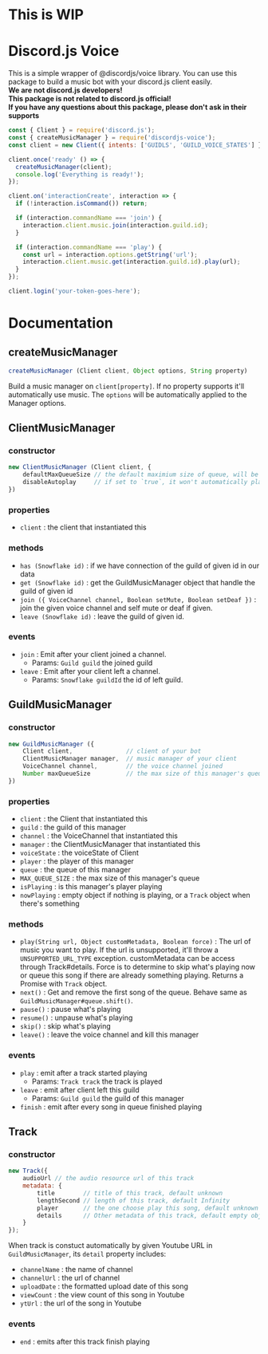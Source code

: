 # This is WIP
# Discord.js Voice
This is a simple wrapper of @discordjs/voice library. You can use this package to build a music bot with your discord.js client easily.   
**We are not discord.js developers!**   
**This package is not related to discord.js official!**   
**If you have any questions about this package, please don't ask in their supports**
```js
const { Client } = require('discord.js');
const { createMusicManager } = require('discordjs-voice');
const client = new Client({ intents: ['GUIDLS', 'GUILD_VOICE_STATES'] });

client.once('ready' () => {
  createMusicManager(client);
  console.log('Everything is ready!');
});

client.on('interactionCreate', interaction => {
  if (!interaction.isCommand()) return;

  if (interaction.commandName === 'join') {
    interaction.client.music.join(interaction.guild.id);
  }

  if (interaction.commandName === 'play') {
    const url = interaction.options.getString('url');
    interaction.client.music.get(interaction.guild.id).play(url);
  }
});

client.login('your-token-goes-here');
```

# Documentation
## createMusicManager
```js
createMusicManager (Client client, Object options, String property)
```
Build a music manager on `client[property]`. If no property supports it'll automatically use music. The `options` will be automatically applied to the Manager options.

## ClientMusicManager
### constructor
```js
new ClientMusicManager (Client client, {
    defaultMaxQueueSize // the default maximium size of queue, will be automatically apllied to all its `GuildMusicManager`
    disableAutoplay     // if set to `true`, it won't automatically play the next song in queue
})
```

### properties
- `client` : the client that instantiated this

### methods
- `has (Snowflake id)` : if we have connection of the guild of given id in our data
- `get (Snowflake id)` : get the GuildMusicManager object that handle the guild of given id
- `join ({ VoiceChannel channel, Boolean setMute, Boolean setDeaf })` : join the given voice channel and self mute or deaf if given.
- `leave (Snowflake id)` : leave the guild of given id.

### events
- `join` : Emit after your client joined a channel.
  - Params: `Guild guild` the joined guild
- `leave` : Emit after your client left a channel.
  - Params: `Snowflake guildId` the id of left guild.

## GuildMusicManager
### constructor
```js
new GuildMusicManager ({
    Client client,               // client of your bot
    ClientMusicManager manager,  // music manager of your client
    VoiceChannel channel,        // the voice channel joined
    Number maxQueueSize          // the max size of this manager's queue
})
```

### properties
- `client` : the Client that instantiated this
- `guild` : the guild of this manager
- `channel` : the VoiceChannel that instantiated this
- `manager` : the ClientMusicManager that instantiated this
- `voiceState` : the voiceState of Client
- `player` : the player of this manager
- `queue` : the queue of this manager
- `MAX_QUEUE_SIZE` : the max size of this manager's queue
- `isPlaying` : is this manager's player playing
- `nowPlaying` : empty object if nothing is playing, or a `Track` object when there's something

### methods
- `play(String url, Object customMetadata, Boolean force)` : The url of music you want to play. If the url is unsupported, it'll throw a `UNSUPPORTED_URL_TYPE` exception. customMetadata can be access through Track#details. Force is to determine to skip what's playing now or queue this song if there are already something playing.  Returns a Promise with `Track` object.
- `next()` : Get and remove the first song of the queue. Behave same as `GuildMusicManager#queue.shift()`.
- `pause()` : pause what's playing
- `resume()` : unpause what's playing
- `skip()` : skip what's playing
- `leave()` : leave the voice channel and kill this manager

### events
- `play` : emit  after a track started playing
  - Params: `Track track` the track is played
- `leave` : emit after client left this guild
  - Params: `Guild guild` the guild of this manager
- `finish` : emit after every song in queue finished playing

## Track
### constructor
```js
new Track({
    audioUrl // the audio resource url of this track
    metadata: {
        title        // title of this track, default unknown
        lengthSecond // length of this track, default Infinity
        player       // the one choose play this song, default unknown
        details      // Other metadata of this track, default empty object
    }
});
```
When track is constuct automatically by given Youtube URL in `GuildMusicManager`, its `detail` property includes:
- `channelName` : the name of channel
- `channelUrl` : the url of channel
- `uploadDate` : the formatted upload date of this song
- `viewCount` : the view count of this song in Youtube
- `ytUrl` : the url of the song in Youtube

### events
- `end` : emits after this track finish playing
